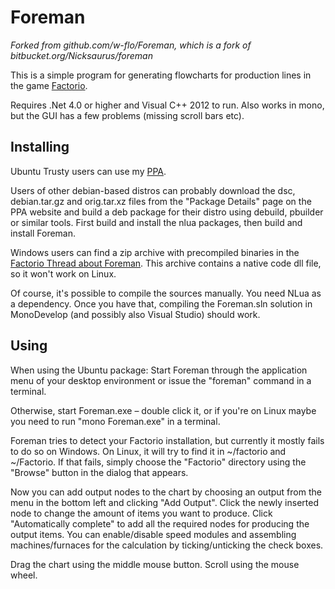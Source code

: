 # Foreman #

*Forked from github.com/w-flo/Foreman, which is a fork of bitbucket.org/Nicksaurus/foreman* 

This is a simple program for generating flowcharts for production lines in the game [Factorio](https://www.factorio.com/).

Requires .Net 4.0 or higher and Visual C++ 2012 to run. Also works in mono, but the GUI has a few problems (missing scroll bars etc).

## Installing ##

Ubuntu Trusty users can use my [PPA](https://launchpad.net/~florian-will/+archive/ubuntu/factorio).

Users of other debian-based distros can probably download the dsc, debian.tar.gz and orig.tar.xz files from the "Package Details" page on the PPA website and build a deb package for their distro using debuild, pbuilder or similar tools. First build and install the nlua packages, then build and install Foreman.

Windows users can find a zip archive with precompiled binaries in the [Factorio Thread about Foreman](http://www.factorioforums.com/forum/viewtopic.php?p=57761#p57761). This archive contains a native code dll file, so it won't work on Linux.

Of course, it's possible to compile the sources manually. You need NLua as a dependency. Once you have that, compiling the Foreman.sln solution in MonoDevelop (and possibly also Visual Studio) should work.

## Using ##

When using the Ubuntu package: Start Foreman through the application menu of your desktop environment or issue the "foreman" command in a terminal.

Otherwise, start Foreman.exe – double click it, or if you're on Linux maybe you need to run "mono Foreman.exe" in a terminal.

Foreman tries to detect your Factorio installation, but currently it mostly fails to do so on Windows. On Linux, it will try to find it in ~/factorio and ~/Factorio. If that fails, simply choose the "Factorio" directory using the "Browse" button in the dialog that appears.

Now you can add output nodes to the chart by choosing an output from the menu in the bottom left and clicking "Add Output". Click the newly inserted node to change the amount of items you want to produce. Click "Automatically complete" to add all the required nodes for producing the output items. You can enable/disable speed modules and assembling machines/furnaces for the calculation by ticking/unticking the check boxes.

Drag the chart using the middle mouse button. Scroll using the mouse wheel.
